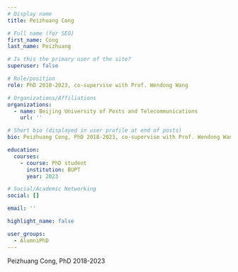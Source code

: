 ```yaml
---
# Display name
title: Peizhuang Cong

# Full name (for SEO)
first_name: Cong
last_name: Peizhuang

# Is this the primary user of the site?
superuser: false

# Role/position
role: PhD 2018-2023, co-supervise with Prof. Wendong Wang

# Organizations/Affiliations
organizations:
  - name: Beijing University of Posts and Telecommunications
    url: ''

# Short bio (displayed in user profile at end of posts)
bio: Peizhuang Cong, PhD 2018-2023, co-supervise with Prof. Wendong Wang

education:
  courses:
    - course: PhD student
      institution: BUPT
      year: 2023

# Social/Academic Networking
social: []

email: ''

highlight_name: false

user_groups:
  - AlumniPhD
---
```

Peizhuang Cong, PhD 2018-2023